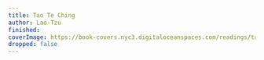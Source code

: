 ```yaml
---
title: Tao Te Ching
author: Lao-Tzu
finished: 
coverImage: https://book-covers.nyc3.digitaloceanspaces.com/readings/tao-te-ching-01.jpg
dropped: false
---
```


